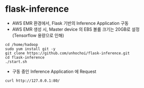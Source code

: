 # flask-inference

- AWS EMR 환경에서, Flask 기반의 Inference Application 구동
- AWS EMR 생성 시, Master device 의 EBS 볼륨 크기는 20GB로 설정 (Tensorflow 용량으로 인해)

```
cd /home/hadoop
sudo yum install git -y
git clone https://github.com/unhochoi/flask-inference.git
cd flask-inference
./start.sh
```

- 구동 중인 Inference Application 에 Request
```
curl http://127.0.0.1:80/ 
```

